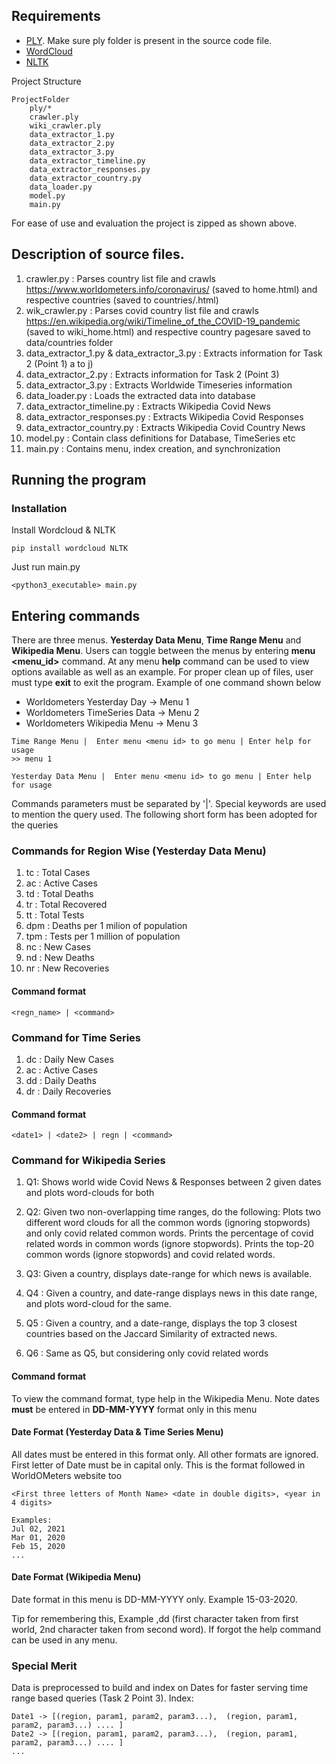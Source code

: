 ## Requirements

* [PLY](https://www.dabeaz.com/ply/). Make sure ply folder is present in the source code file. 
* [WordCloud](https://pypi.org/project/wordcloud/)
* [NLTK](https://pypi.org/project/nltk/)


Project Structure

```
ProjectFolder
    ply/*
    crawler.ply
    wiki_crawler.ply
    data_extractor_1.py
    data_extractor_2.py
    data_extractor_3.py
    data_extractor_timeline.py
    data_extractor_responses.py
    data_extractor_country.py
    data_loader.py
    model.py
    main.py
```

For ease of use and evaluation the project is zipped as shown above.

## Description of source files.

1. crawler.py : Parses country list file and crawls https://www.worldometers.info/coronavirus/ (saved to home.html)
and respective countries (saved to countries/<CountryName>.html)
2. wik_crawler.py : Parses covid country list file and crawls https://en.wikipedia.org/wiki/Timeline_of_the_COVID-19_pandemic (saved to wiki_home.html) and respective country pagesare saved to data/countries folder
2. data_extractor_1.py & data_extractor_3.py : Extracts information for Task 2 (Point 1) a to j)
3. data_extractor_2.py : Extracts information for Task 2 (Point 3)
3. data_extractor_3.py : Extracts Worldwide Timeseries information
4. data_loader.py : Loads the extracted data into database
5. data_extractor_timeline.py : Extracts Wikipedia Covid News
6. data_extractor_responses.py : Extracts Wikipedia Covid Responses
7. data_extractor_country.py :  Extracts Wikipedia Covid Country News
7. model.py : Contain class definitions for Database, TimeSeries etc
8. main.py : Contains menu, index creation, and synchronization


## Running the program

### Installation
Install Wordcloud & NLTK
```
pip install wordcloud NLTK
```

Just run main.py
```
<python3_executable> main.py
```

## Entering commands

There are three menus. **Yesterday Data Menu**, **Time Range Menu** and **Wikipedia Menu**. Users can toggle between the menus by entering **menu <menu_id>** command. At any menu **help** command can be used to view options available as well as an example. For proper clean up of files, user must type **exit** to exit the program. Example of one command shown below

* Worldometers Yesterday Day -> Menu 1
* Worldometers TimeSeries Data -> Menu 2
* Worldometers Wikipedia Menu -> Menu 3


```
Time Range Menu |  Enter menu <menu id> to go menu | Enter help for usage
>> menu 1

Yesterday Data Menu |  Enter menu <menu id> to go menu | Enter help for usage
```

Commands parameters must be separated by '|'.
Special keywords are used to mention the query used. 
The following short form has been adopted for the queries

### Commands for Region Wise (Yesterday Data Menu)
1. tc : Total Cases
2. ac : Active Cases
3. td : Total Deaths
4. tr : Total Recovered
5. tt : Total Tests
6. dpm : Deaths per 1 milion of population
7. tpm : Tests per 1 million of population
8. nc : New Cases
9. nd : New Deaths
10. nr : New Recoveries

#### Command format

```
<regn_name> | <command>
```

### Command for Time Series 

1. dc : Daily New Cases
2. ac : Active Cases
3. dd : Daily Deaths
4. dr : Daily Recoveries

#### Command format

```
<date1> | <date2> | regn | <command>
```


### Command for Wikipedia Series 

1. Q1: Shows world wide Covid News & Responses between 2 given dates and plots word-clouds for both

2. Q2: Given two non-overlapping time ranges, do the following: Plots two different word clouds for all the common words (ignoring stopwords) and only covid related common words.  Prints the percentage of covid related words in common words (ignore stopwords). Prints the top-20 common words (ignore stopwords) and covid related words.

3. Q3: Given a country, displays date-range for which news is available.

4. Q4 : Given a country, and date-range displays news in this date range, and plots word-cloud for the same.

5. Q5 : Given a country, and a date-range, displays the top 3 closest countries based on the Jaccard Similarity of extracted news.

6. Q6 : Same as Q5, but considering only covid related words

#### Command format

To view the command format, type help in the Wikipedia Menu. Note dates **must**
be entered in **DD-MM-YYYY** format only in this menu

#### Date Format (Yesterday Data & Time Series Menu)

All dates must be entered in this format only. All other formats are ignored. First letter of Date must be in capital only. This is the format followed in WorldOMeters website too

```
<First three letters of Month Name> <date in double digits>, <year in 4 digits>

Examples:
Jul 02, 2021 
Mar 01, 2020
Feb 15, 2020
...
```

#### Date Format (Wikipedia Menu)
Date format in this menu is DD-MM-YYYY only. Example 15-03-2020.


Tip for remembering this, Example ,dd (first character taken from first world, 2nd character taken from second word). If forgot the help command can be used in any menu. 

### Special Merit
Data is preprocessed to build and index on Dates for faster serving time range based queries (Task 2 Point 3). 
Index:

```
Date1 -> [(region, param1, param2, param3...),  (region, param1, param2, param3...) .... ]
Date2 -> [(region, param1, param2, param3...),  (region, param1, param2, param3...) .... ]
...
```

